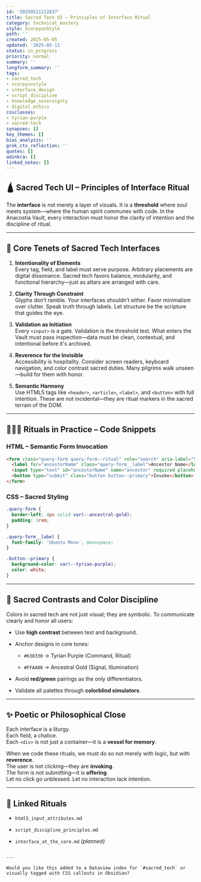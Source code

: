 ```yaml
---
id: '20250511112837'
title: Sacred Tech UI – Principles of Interface Ritual
category: technical_mastery
style: ScorpyunStyle
path: ''
created: 2025-05-05
updated: '2025-05-11'
status: in_progress
priority: normal
summary: ''
longform_summary: ''
tags:
- sacred_tech
- scorpyunstyle
- interface_design
- script_discipline
- knowledge_sovereignty
- digital_ethics
cssclasses:
- tyrian-purple
- sacred-tech
synapses: []
key_themes: []
bias_analysis: ''
grok_ctx_reflection: ''
quotes: []
adinkra: []
linked_notes: []
---
```



## 🛕 Sacred Tech UI – Principles of Interface Ritual

The **interface** is not merely a layer of visuals. It is a **threshold** where soul meets system—where the human spirit communes with code. In the Anacostia Vault, every interaction must honor the clarity of intention and the discipline of ritual.

---

## 🔑 Core Tenets of Sacred Tech Interfaces

1. **Intentionality of Elements**  
   Every tag, field, and label must serve purpose. Arbitrary placements are digital dissonance. Sacred tech favors balance, modularity, and functional hierarchy—just as altars are arranged with care.

2. **Clarity Through Constraint**  
   Glyphs don’t ramble. Your interfaces shouldn’t either. Favor minimalism over clutter. Speak truth through labels. Let structure be the scripture that guides the eye.

3. **Validation as Initiation**  
   Every `<input>` is a gate. Validation is the threshold test. What enters the Vault must pass inspection—data must be clean, contextual, and intentional before it's archived.

4. **Reverence for the Invisible**  
   Accessibility is hospitality. Consider screen readers, keyboard navigation, and color contrast sacred duties. Many pilgrims walk unseen—build for them with honor.

5. **Semantic Harmony**  
   Use HTML5 tags like `<header>`, `<article>`, `<label>`, and `<button>` with full intention. These are not incidental—they are ritual markers in the sacred terrain of the DOM.

---

## 🧙🏽‍♂️ Rituals in Practice – Code Snippets

### HTML – Semantic Form Invocation

```html
<form class="query-form query-form--ritual" role="search" aria-label="Search the Archive">
  <label for="ancestorName" class="query-form__label">Ancestor Name</label>
  <input type="text" id="ancestorName" name="ancestor" required placeholder="e.g., Zuberi" />
  <button type="submit" class="button button--primary">Invoke</button>
</form>
````

### CSS – Sacred Styling

```css
.query-form { 
  border-left: 4px solid var(--ancestral-gold); 
  padding: 1rem;
}

.query-form__label {
  font-family: 'Ubuntu Mono', monospace;
}

.button--primary {
  background-color: var(--tyrian-purple);
  color: white;
}
```

---

## 🧭 Sacred Contrasts and Color Discipline

Colors in sacred tech are not just visual; they are symbolic. To communicate clearly and honor all users:

- Use **high contrast** between text and background.
    
- Anchor designs in core tones:
    
    - `#630330` → Tyrian Purple (Command, Ritual)
        
    - `#FFAA00` → Ancestral Gold (Signal, Illumination)
        
- Avoid **red/green** pairings as the only differentiators.
    
- Validate all palettes through **colorblind simulators**.
    

---

## ✨ Poetic or Philosophical Close

Each interface is a liturgy.  
Each field, a chalice.  
Each `<div>` is not just a container—it is a **vessel for memory**.

When we code these rituals, we must do so not merely with logic, but with **reverence**.  
The user is not clicking—they are **invoking**.  
The form is not submitting—it is **offering**.  
Let no click go unblessed. Let no interaction lack intention.

---

## 🔁 Linked Rituals

- `html5_input_attributes.md`
    
- `script_discipline_principles.md`
    
- `interface_at_the_core.md` _(planned)_
    

```

---

Would you like this added to a Dataview index for `#sacred_tech` or visually tagged with CSS callouts in Obsidian?
```